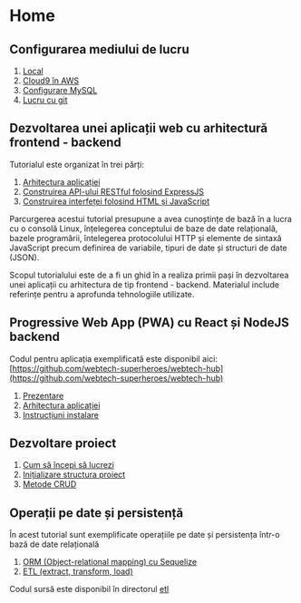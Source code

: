 # Home

## Configurarea mediului de lucru

1. [Local](configurare-mediu-de-lucru/local.md)
2. [Cloud9 în AWS](configurare-mediu-de-lucru/c9.md)
3. [Configurare MySQL](configurare-mediu-de-lucru/mysql.md)
4. [Lucru cu git](configurare-mediu-de-lucru/git.md)

## Dezvoltarea unei aplicații web cu arhitectură frontend - backend

Tutorialul este organizat în trei părți:

1. [Arhitectura aplicației](tutorial-frontend-backend/tutorial-arhitectura.md)
2. [Construirea API-ului RESTful folosind ExpressJS](tutorial-frontend-backend/tutorial-rest-api.md)
3. [Construirea interfeței folosind HTML și JavaScript](tutorial-frontend-backend/tutorial-frontend.md) 

Parcurgerea acestui tutorial presupune a avea cunoștințe de bază în a lucra cu o consolă Linux, înțelegerea conceptului de baze de date relațională, bazele programării, întelegerea protocolului HTTP și elemente de sintaxă JavaScript precum definirea de variabile, tipuri de date și structuri de date \(JSON\).

Scopul tutorialului este de a fi un ghid în a realiza primii pași în dezvoltarea unei aplicații cu arhitectura de tip frontend - backend. Materialul include referințe pentru a aprofunda tehnologiile utilizate.

## Progressive Web App \(PWA\) cu React și NodeJS backend

Codul pentru aplicația exemplificată este disponibil aici: [https://github.com/webtech-superheroes/webtech-hub](https://github.com/webtech-superheroes/webtech-hub)

1. [Prezentare ](progressive-web-apps-pwa/webtech-hub-app.md)
2. [Arhitectura aplicației](progressive-web-apps-pwa/arhitectura-aplicatiei.md)
3. [Instrucțiuni instalare](progressive-web-apps-pwa/instructiuni-instalare.md)

## Dezvoltare proiect

1. [Cum să începi să lucrezi](dezvoltare-proiect/cum-sa-incepi-sa-lucrezi.md)
2. [Inițializare structura proiect](dezvoltare-proiect/initializare-proiect-de-la-zero.md)
3. [Metode CRUD](dezvoltare-proiect/metode-crud.md)

## Operații pe date și persistență

În acest tutorial sunt exemplificate operațiile pe date și persistența într-o bază de date relațională

1. [ORM \(Object-relational mapping\) cu Sequelize](operatii-pe-date-si-persistenta/orm.md)
2. [ETL \(extract, transform, load\)](operatii-pe-date-si-persistenta/etl.md)

Codul sursă este disponibil în directorul [etl](https://github.com/webtech-superheroes/webtech-tutorial/etl)

